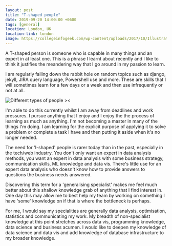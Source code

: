 ```yaml
---
layout: post
title: "T-shaped people"
date: 2019-09-20 14:00:00 +0600
tags: [general]
location: London, UK
location-link: london
image: https://collegeinfogeek.com/wp-content/uploads/2017/10/Illustration-of-T-Shaped-Concept.jpg
---
```


A T-shaped person is someone who is capable in many things and an expert in at least one. This is a phrase I learnt about recently and I like to think it justifies the meandering way that I go around in my passion to learn.

I am regularly falling down the rabbit hole on random topics such as django, jekyll, JIRA query language, Powershell use and more. These are skills that I will sometimes learn for a few days or a week and then use infrequently or not at all.

![Different types of people ><](https://miro.medium.com/max/1617/1*3jJEfx1B2xX86Uc1_e0r1Q.png)

<!--description-->

I'm able to do this currently whilst I am away from deadlines and work pressures. I pursue anything that I enjoy and I enjoy the the process of learning as much as anything. I'm not becoming a master in many of the things I'm doing. I am learning for the explicit purpose of applying it to solve a problem or complete a task I have and then putting it aside when it's no longer needed.

The need for 'I-shaped' people is rarer today than in the past, especially in the tech/web industry. You don't only want an expert in data analysis methods, you want an expert in data analysis with some business strategy, communication skills, ML knowledge and data vis. There's little use for an expert data analysis who doesn't know how to provide answers to questions the business needs answered.

Discovering this term for a 'generalising specialist' makes me feel much better about this shallow knowledge grab of anything that I find interest in. One day this may allow me to best help my team by working on something I have 'some' knowledge on if that is where the bottleneck is perhaps.

For me, I would say my specialities are generally data analysis, optimisation, statistics and communicating my work. My breadth of non-specialist knowledge at this point stretches across data vis, programming knowledge, data science and business acumen. I would like to deepen my knowledge of data science and data vis and add knowledge of database infrastructure to my broader knowledge.
